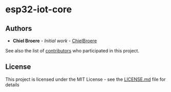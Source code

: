 # esp32-iot-core

## Authors

* **Chiel Broere** - *Initial work* - [ChielBroere](https://github.com/ChielBroere)

See also the list of [contributors](https://github.com/your/project/contributors) who participated in this project.

## License

This project is licensed under the MIT License - see the [LICENSE.md](LICENSE.md) file for details